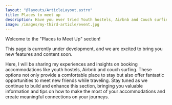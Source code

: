 ```yaml
---
layout: "@layouts/ArticleLayout.astro"
title: Places to meet up
description: Have you ever tried Youth hostels, Airbnb and Couch surfing?
image: /images/my-third-article/event.jpg
---
```

Welcome to the "Places to Meet Up" section!

This page is currently under development, and we are excited to bring you new features and content soon.

 Here, I will be sharing my experiences and insights on booking accommodations like youth hostels, Airbnb and couch surfing. These options not only provide a comfortable place to stay but also offer fantastic opportunities to meet new friends while traveling. Stay tuned as we continue to build and enhance this section, bringing you valuable information and tips on how to make the most of your accommodations and create meaningful connections on your journeys.